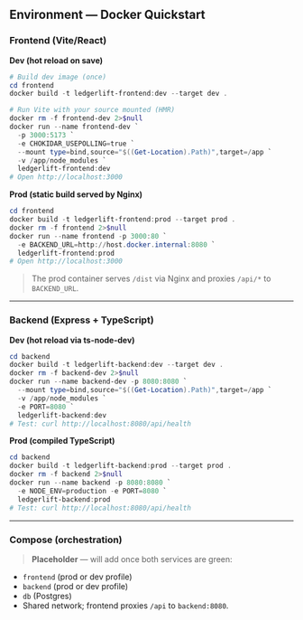 ## Environment — Docker Quickstart

### Frontend (Vite/React)

**Dev (hot reload on save)**

```powershell
# Build dev image (once)
cd frontend
docker build -t ledgerlift-frontend:dev --target dev .

# Run Vite with your source mounted (HMR)
docker rm -f frontend-dev 2>$null
docker run --name frontend-dev `
  -p 3000:5173 `
  -e CHOKIDAR_USEPOLLING=true `
  --mount type=bind,source="$((Get-Location).Path)",target=/app `
  -v /app/node_modules `
  ledgerlift-frontend:dev
# Open http://localhost:3000
```

**Prod (static build served by Nginx)**

```powershell
cd frontend
docker build -t ledgerlift-frontend:prod --target prod .
docker rm -f frontend 2>$null
docker run --name frontend -p 3000:80 `
  -e BACKEND_URL=http://host.docker.internal:8080 `
  ledgerlift-frontend:prod
# Open http://localhost:3000
```

> The prod container serves `/dist` via Nginx and proxies `/api/*` to `BACKEND_URL`.

---

### Backend (Express + TypeScript)

**Dev (hot reload via ts-node-dev)**

```powershell
cd backend
docker build -t ledgerlift-backend:dev --target dev .
docker rm -f backend-dev 2>$null
docker run --name backend-dev -p 8080:8080 `
  --mount type=bind,source="$((Get-Location).Path)",target=/app `
  -v /app/node_modules `
  -e PORT=8080 `
  ledgerlift-backend:dev
# Test: curl http://localhost:8080/api/health
```

**Prod (compiled TypeScript)**

```powershell
cd backend
docker build -t ledgerlift-backend:prod --target prod .
docker rm -f backend 2>$null
docker run --name backend -p 8080:8080 `
  -e NODE_ENV=production -e PORT=8080 `
  ledgerlift-backend:prod
# Test: curl http://localhost:8080/api/health
```

---

### Compose (orchestration)

> **Placeholder** — will add once both services are green:

- `frontend` (prod or dev profile)
- `backend` (prod or dev profile)
- `db` (Postgres)
- Shared network; frontend proxies `/api` to `backend:8080`.

```

```
